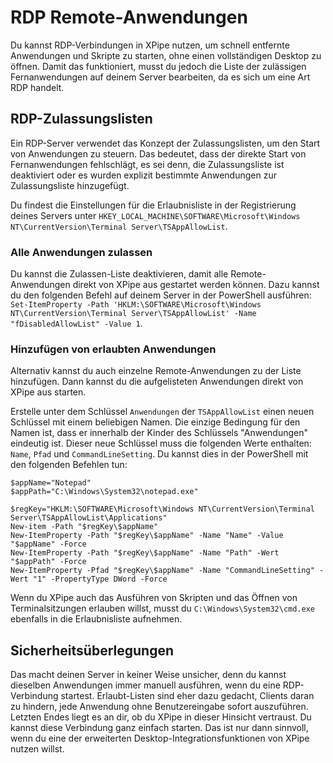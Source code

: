 # RDP Remote-Anwendungen

Du kannst RDP-Verbindungen in XPipe nutzen, um schnell entfernte Anwendungen und Skripte zu starten, ohne einen vollständigen Desktop zu öffnen. Damit das funktioniert, musst du jedoch die Liste der zulässigen Fernanwendungen auf deinem Server bearbeiten, da es sich um eine Art RDP handelt.

## RDP-Zulassungslisten

Ein RDP-Server verwendet das Konzept der Zulassungslisten, um den Start von Anwendungen zu steuern. Das bedeutet, dass der direkte Start von Fernanwendungen fehlschlägt, es sei denn, die Zulassungsliste ist deaktiviert oder es wurden explizit bestimmte Anwendungen zur Zulassungsliste hinzugefügt.

Du findest die Einstellungen für die Erlaubnisliste in der Registrierung deines Servers unter `HKEY_LOCAL_MACHINE\SOFTWARE\Microsoft\Windows NT\CurrentVersion\Terminal Server\TSAppAllowList`.

### Alle Anwendungen zulassen

Du kannst die Zulassen-Liste deaktivieren, damit alle Remote-Anwendungen direkt von XPipe aus gestartet werden können. Dazu kannst du den folgenden Befehl auf deinem Server in der PowerShell ausführen: `Set-ItemProperty -Path 'HKLM:\SOFTWARE\Microsoft\Windows NT\CurrentVersion\Terminal Server\TSAppAllowList' -Name "fDisabledAllowList" -Value 1`.

### Hinzufügen von erlaubten Anwendungen

Alternativ kannst du auch einzelne Remote-Anwendungen zu der Liste hinzufügen. Dann kannst du die aufgelisteten Anwendungen direkt von XPipe aus starten.

Erstelle unter dem Schlüssel `Anwendungen` der `TSAppAllowList` einen neuen Schlüssel mit einem beliebigen Namen. Die einzige Bedingung für den Namen ist, dass er innerhalb der Kinder des Schlüssels "Anwendungen" eindeutig ist. Dieser neue Schlüssel muss die folgenden Werte enthalten: `Name`, `Pfad` und `CommandLineSetting`. Du kannst dies in der PowerShell mit den folgenden Befehlen tun:

```
$appName="Notepad"
$appPath="C:\Windows\System32\notepad.exe"

$regKey="HKLM:\SOFTWARE\Microsoft\Windows NT\CurrentVersion\Terminal Server\TSAppAllowList\Applications"
New-item -Path "$regKey\$appName"
New-ItemProperty -Path "$regKey\$appName" -Name "Name" -Value "$appName" -Force
New-ItemProperty -Path "$regKey\$appName" -Name "Path" -Wert "$appPath" -Force
New-ItemProperty -Pfad "$regKey\$appName" -Name "CommandLineSetting" -Wert "1" -PropertyType DWord -Force
```

Wenn du XPipe auch das Ausführen von Skripten und das Öffnen von Terminalsitzungen erlauben willst, musst du `C:\Windows\System32\cmd.exe` ebenfalls in die Erlaubnisliste aufnehmen. 

## Sicherheitsüberlegungen

Das macht deinen Server in keiner Weise unsicher, denn du kannst dieselben Anwendungen immer manuell ausführen, wenn du eine RDP-Verbindung startest. Erlaubt-Listen sind eher dazu gedacht, Clients daran zu hindern, jede Anwendung ohne Benutzereingabe sofort auszuführen. Letzten Endes liegt es an dir, ob du XPipe in dieser Hinsicht vertraust. Du kannst diese Verbindung ganz einfach starten. Das ist nur dann sinnvoll, wenn du eine der erweiterten Desktop-Integrationsfunktionen von XPipe nutzen willst.
